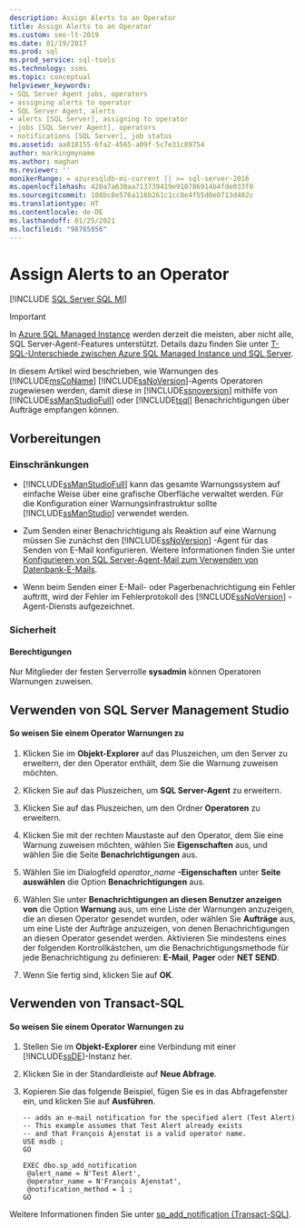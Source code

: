 ```yaml
---
description: Assign Alerts to an Operator
title: Assign Alerts to an Operator
ms.custom: seo-lt-2019
ms.date: 01/19/2017
ms.prod: sql
ms.prod_service: sql-tools
ms.technology: ssms
ms.topic: conceptual
helpviewer_keywords:
- SQL Server Agent jobs, operators
- assigning alerts to operator
- SQL Server Agent, alerts
- alerts [SQL Server], assigning to operator
- jobs [SQL Server Agent], operators
- notifications [SQL Server], job status
ms.assetid: aa818155-6fa2-4565-a09f-5c7e31c89754
author: markingmyname
ms.author: maghan
ms.reviewer: ''
monikerRange: = azuresqldb-mi-current || >= sql-server-2016
ms.openlocfilehash: 420a7a630aa713739419e910786914b4fde033f0
ms.sourcegitcommit: 108bc8e576a116b261c1cc8e4f55d0e0713d402c
ms.translationtype: HT
ms.contentlocale: de-DE
ms.lasthandoff: 01/25/2021
ms.locfileid: "98765856"
---
```

# <a name="assign-alerts-to-an-operator"></a>Assign Alerts to an Operator

[!INCLUDE [SQL Server SQL MI](../../includes/applies-to-version/sql-asdbmi.md)]

> [!IMPORTANT]  
> In [Azure SQL Managed Instance](/azure/sql-database/sql-database-managed-instance) werden derzeit die meisten, aber nicht alle, SQL Server-Agent-Features unterstützt. Details dazu finden Sie unter [T-SQL-Unterschiede zwischen Azure SQL Managed Instance und SQL Server](/azure/sql-database/sql-database-managed-instance-transact-sql-information#sql-server-agent).

In diesem Artikel wird beschrieben, wie Warnungen des [!INCLUDE[msCoName](../../includes/msconame_md.md)] [!INCLUDE[ssNoVersion](../../includes/ssnoversion-md.md)]-Agents Operatoren zugewiesen werden, damit diese in [!INCLUDE[ssnoversion](../../includes/ssnoversion-md.md)] mithilfe von [!INCLUDE[ssManStudioFull](../../includes/ssmanstudiofull-md.md)] oder [!INCLUDE[tsql](../../includes/tsql-md.md)] Benachrichtigungen über Aufträge empfangen können.  
  
## <a name="before-you-begin"></a><a name="BeforeYouBegin"></a>Vorbereitungen  
  
### <a name="limitations-and-restrictions"></a><a name="Restrictions"></a>Einschränkungen  
  
-   [!INCLUDE[ssManStudioFull](../../includes/ssmanstudiofull-md.md)] kann das gesamte Warnungssystem auf einfache Weise über eine grafische Oberfläche verwaltet werden. Für die Konfiguration einer Warnungsinfrastruktur sollte [!INCLUDE[ssManStudio](../../includes/ssmanstudio-md.md)] verwendet werden.  
  
-   Zum Senden einer Benachrichtigung als Reaktion auf eine Warnung müssen Sie zunächst den [!INCLUDE[ssNoVersion](../../includes/ssnoversion-md.md)] -Agent für das Senden von E-Mail konfigurieren. Weitere Informationen finden Sie unter [Konfigurieren von SQL Server-Agent-Mail zum Verwenden von Datenbank-E-Mails](../../relational-databases/database-mail/configure-sql-server-agent-mail-to-use-database-mail.md).  
  
-   Wenn beim Senden einer E-Mail- oder Pagerbenachrichtigung ein Fehler auftritt, wird der Fehler im Fehlerprotokoll des [!INCLUDE[ssNoVersion](../../includes/ssnoversion-md.md)] -Agent-Diensts aufgezeichnet.  
  
### <a name="security"></a><a name="Security"></a>Sicherheit  
  
#### <a name="permissions"></a><a name="Permissions"></a>Berechtigungen  
Nur Mitglieder der festen Serverrolle **sysadmin** können Operatoren Warnungen zuweisen.  
  
## <a name="using-sql-server-management-studio"></a><a name="SSMSProcedure"></a>Verwenden von SQL Server Management Studio  
  
#### <a name="to-assign-alerts-to-an-operator"></a>So weisen Sie einem Operator Warnungen zu  
  
1.  Klicken Sie im **Objekt-Explorer** auf das Pluszeichen, um den Server zu erweitern, der den Operator enthält, dem Sie die Warnung zuweisen möchten.  
  
2.  Klicken Sie auf das Pluszeichen, um **SQL Server-Agent** zu erweitern.  
  
3.  Klicken Sie auf das Pluszeichen, um den Ordner **Operatoren** zu erweitern.  
  
4.  Klicken Sie mit der rechten Maustaste auf den Operator, dem Sie eine Warnung zuweisen möchten, wählen Sie **Eigenschaften** aus, und wählen Sie die Seite **Benachrichtigungen** aus.  
  
5.  Wählen Sie im Dialogfeld _operator\_name_ **-Eigenschaften** unter **Seite auswählen** die Option **Benachrichtigungen** aus.  
  
6.  Wählen Sie unter **Benachrichtigungen an diesen Benutzer anzeigen von** die Option **Warnung** aus, um eine Liste der Warnungen anzuzeigen, die an diesen Operator gesendet wurden, oder wählen Sie **Aufträge** aus, um eine Liste der Aufträge anzuzeigen, von denen Benachrichtigungen an diesen Operator gesendet werden. Aktivieren Sie mindestens eines der folgenden Kontrollkästchen, um die Benachrichtigungsmethode für jede Benachrichtigung zu definieren: **E-Mail**, **Pager** oder **NET SEND**.  
  
7.  Wenn Sie fertig sind, klicken Sie auf **OK**.  
  
## <a name="using-transact-sql"></a><a name="TsqlProcedure"></a>Verwenden von Transact-SQL  
  
#### <a name="to-assign-alerts-to-an-operator"></a>So weisen Sie einem Operator Warnungen zu  
  
1.  Stellen Sie im **Objekt-Explorer** eine Verbindung mit einer [!INCLUDE[ssDE](../../includes/ssde_md.md)]-Instanz her.  
  
2.  Klicken Sie in der Standardleiste auf **Neue Abfrage**.  
  
3.  Kopieren Sie das folgende Beispiel, fügen Sie es in das Abfragefenster ein, und klicken Sie auf **Ausführen**.  
  
    ```  
    -- adds an e-mail notification for the specified alert (Test Alert)  
    -- This example assumes that Test Alert already exists
    -- and that François Ajenstat is a valid operator name.  
    USE msdb ;  
    GO  
  
    EXEC dbo.sp_add_notification  
     @alert_name = N'Test Alert',  
     @operator_name = N'François Ajenstat',  
     @notification_method = 1 ;  
    GO  
    ```  
  
Weitere Informationen finden Sie unter [sp_add_notification (Transact-SQL)](../../relational-databases/system-stored-procedures/sp-add-notification-transact-sql.md).  
